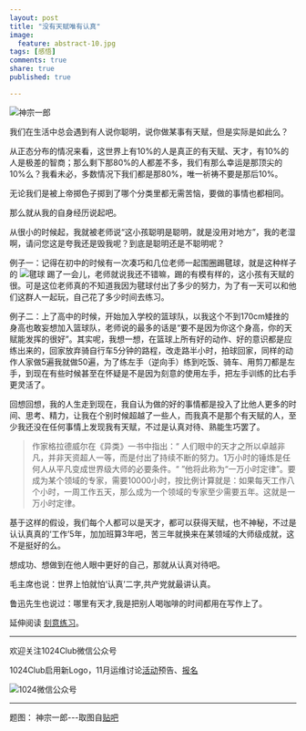 ```yaml
---
layout: post
title: "没有天赋唯有认真"
image:
  feature: abstract-10.jpg
tags: [感悟]
comments: true
share: true
published: true

---
```


![神宗一郎](http://pic.yupoo.com/peigen123_v/FYCMDKoX/medium.jpg)

我们在生活中总会遇到有人说你聪明，说你做某事有天赋，但是实际是如此么？

从正态分布的情况来看，这世界上有10%的人是真正的有天赋、天才，有10%的人是极差的智商；那么剩下那80%的人都差不多，我们有那么幸运是那顶尖的10%么？我看未必，多数情况下我们都是那80%，唯一祈祷不要是那后10%。

无论我们是被上帝掷色子掷到了哪个分类里都无需苦恼，要做的事情也都相同。

那么就从我的自身经历说起吧。

从很小的时候起，我就被老师说“这小孩聪明是聪明，就是没用对地方”，我的老湿啊，请问您这是夸我还是毁我呢？到底是聪明还是不聪明呢？

例子一：记得在初中的时候有一次凑巧和几位老师一起围圈踢毽球，就是这种样子的
![毽球](http://pic.yupoo.com/peigen123_v/FYCT8NYe/medium.jpg)
踢了一会儿，老师就说我还不错嘛，踢的有模有样的，这小孩有天赋的很。可是这位老师真的不知道我因为毽球付出了多少的努力，为了有一天可以和他们这群人一起玩，自己花了多少时间去练习。

例子二：上了高中的时候，开始加入学校的篮球队，以我这个不到170cm矮挫的身高也敢妄想加入篮球队，老师说的最多的话是“要不是因为你这个身高，你的天赋能发挥的很好”。其实呢，我想一想，在篮球上所有好的动作、好的意识都是应练出来的，回家放弃骑自行车5分钟的路程，改走路半小时，拍球回家，同样的动作人家做5遍我就做50遍，为了练左手（逆向手）练到吃饭、骑车、用剪刀都是左手，到现在有些时候甚至在怀疑是不是因为刻意的使用左手，把左手训练的比右手更灵活了。

回想回想，我的人生走到现在，我自认为做的好的事情都是投入了比他人更多的时间、思考、精力，让我在个别时候超越了一些人，而我真不是那个有天赋的人，至少我还没在任何事情上发现我有天赋，不过是认真对待、熟能生巧罢了。

> 作家格拉德威尔在《异类》一书中指出：“
人们眼中的天才之所以卓越非凡，并非天资超人一等，而是付出了持续不断的努力。1万小时的锤炼是任何人从平凡变成世界级大师的必要条件。“
”他将此称为“一万小时定律”。要成为某个领域的专家，需要10000小时，按比例计算就是：如果每天工作八个小时，一周工作五天，那么成为一个领域的专家至少需要五年。这就是一万小时定律。

基于这样的假设，我们每个人都可以是天才，都可以获得天赋，也不神秘，不过是认认真真的‘工作’5年，加加班算3年吧，苦三年就换来在某领域的大师级成就，这不是挺好的么。

想成功、想做到在他人眼中更好的自己，那就从认真对待吧。

毛主席也说：世界上怕就怕‘认真’二字,共产党就最讲认真。

鲁迅先生也说过：哪里有天才,我是把别人喝咖啡的时间都用在写作上了。

延伸阅读 [刻意练习](http://peigen.info/Deliberate-practice/)。



---
欢迎关注1024Club微信公众号

1024Club启用新Logo，11月运维讨论[活动](http://www.bagevent.com/event/263437)预告、[报名](http://www.bagevent.com/event/263437)

![1024微信公众号](http://pic.yupoo.com/peigen123_v/FYCOeHtP/medium.jpg)

---
题图： 神宗一郎---取图自[贴吧](http://tieba.baidu.com/p/1383412688)
